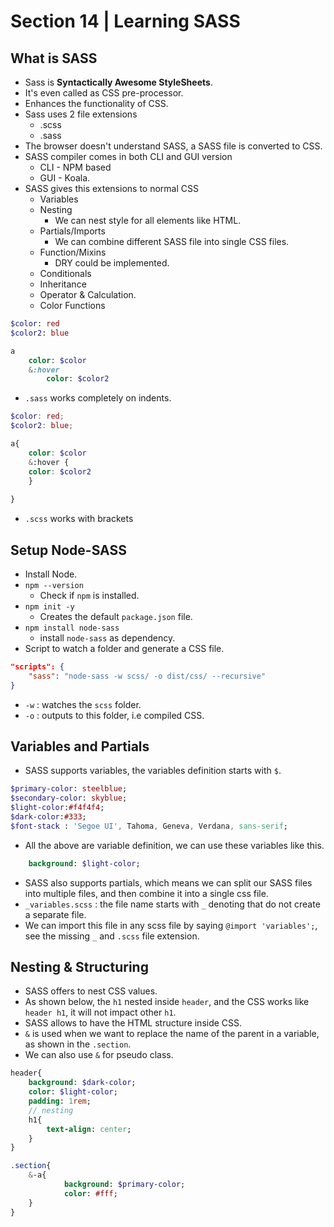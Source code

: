 # Section 14 | Learning SASS #

## What is SASS ##
* Sass is **Syntactically Awesome StyleSheets**.
* It's even called as CSS pre-processor.
* Enhances the functionality of CSS.
* Sass uses 2 file extensions
    - .scss
    - .sass
* The browser doesn't understand SASS, a SASS file is converted to CSS.
* SASS compiler comes in both CLI and GUI version
    - CLI - NPM based
    - GUI - Koala.
* SASS gives this extensions to normal CSS
    - Variables
    - Nesting
        + We can nest style for all elements like HTML.
    - Partials/Imports
        + We can combine different SASS file into single CSS files.
    - Function/Mixins
        + DRY could be implemented.
    - Conditionals
    - Inheritance
    - Operator & Calculation.
    - Color Functions

```sass
$color: red
$color2: blue

a
    color: $color
    &:hover
        color: $color2
```

* `.sass` works completely on indents.

```scss
$color: red;
$color2: blue;

a{
    color: $color
    &:hover {
    color: $color2
    }
        
}
```

* `.scss` works with brackets

## Setup Node-SASS ##

* Install Node.
* `npm --version`
    - Check if `npm` is installed.
* `npm init -y`
    - Creates the default `package.json` file.
* `npm install node-sass`
    - install `node-sass` as dependency.
* Script to watch a folder and generate a CSS file.

```json
"scripts": {
    "sass": "node-sass -w scss/ -o dist/css/ --recursive"
}
```

* `-w` : watches the `scss` folder.
* `-o` : outputs to this folder, i.e compiled CSS.


## Variables and Partials ##
* SASS supports variables, the variables definition starts with `$`.

```sass
$primary-color: steelblue;
$secondary-color: skyblue;
$light-color:#f4f4f4;
$dark-color:#333;
$font-stack : 'Segoe UI', Tahoma, Geneva, Verdana, sans-serif;
```

* All the above are variable definition, we can use these variables like this.

```sass
    background: $light-color;
```

* SASS also supports partials, which means we can split our SASS files into multiple files, and then combine it into a single css file.
* `_variables.scss` : the file name starts with `_` denoting that do not create a separate file.
* We can import this file in any scss file by saying `@import 'variables';`, see the missing `_` and `.scss` file extension.

## Nesting & Structuring ##
* SASS offers to nest CSS values.
* As shown below, the `h1` nested inside `header`, and the CSS works like `header h1`, it will not impact other `h1`.
* SASS allows to have the HTML structure inside CSS.
* `&` is used when we want to replace the name of the parent in a variable, as shown in the `.section`.
* We can also use `&` for pseudo class.

```sass
header{
    background: $dark-color;
    color: $light-color;
    padding: 1rem;
    // nesting
    h1{
        text-align: center;
    }
}

.section{
    &-a{
            background: $primary-color;
            color: #fff;
    }
}
```

